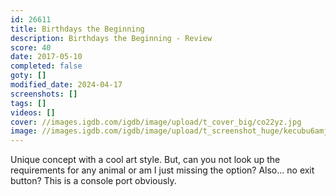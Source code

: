 ```yaml
---
id: 26611
title: Birthdays the Beginning
description: Birthdays the Beginning - Review
score: 40
date: 2017-05-10
completed: false
goty: []
modified_date: 2024-04-17
screenshots: []
tags: []
videos: []
cover: //images.igdb.com/igdb/image/upload/t_cover_big/co22yz.jpg
image: //images.igdb.com/igdb/image/upload/t_screenshot_huge/kecubu6amjonwweujssq.jpg
---
```

Unique concept with a cool art style. But, can you not look up the requirements for any animal or am I just missing the option? Also... no exit button? This is a console port obviously.